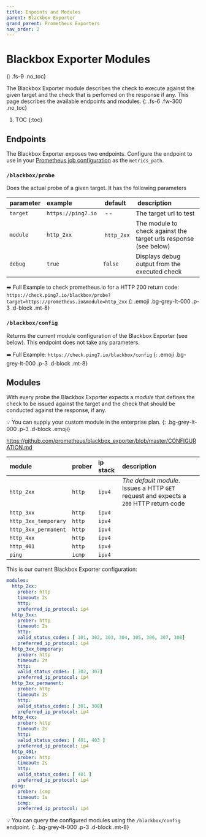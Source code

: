 ```yaml
---
title: Enpoints and Modules
parent: Blackbox Exporter
grand_parent: Prometheus Exporters
nav_order: 2
---
```


# Blackbox Exporter Modules
{: .fs-9 .no_toc}

The Blackbox Exporter module describes the check to execute against the
given target and the check that is perfomed on the response if any. This
page describes the available endpoints and modules.
{: .fs-6 .fw-300 .no_toc}

1. TOC
{:toc}

## Endpoints

The Blackbox Exporter exposes two endpoints. Configure the endpoint to use
in your [Prometheus job configuration](targets.html) as the `metrics_path`.

### `/blackbox/probe`

Does the actual probe of a given target. It has the following parameters

| parameter     | example            | default    | description            |
|:--------------|:-------------------|:-----------|:-----------------------|
| `target`      | `https://ping7.io` | --         |The target url to test |
| `module`      | `http_2xx`         | `http_2xx` |The module to check against the target urls response (see below) |
| `debug`       | `true`             | `false`    |Displays debug output from the executed check|

➡️ Full Example to check prometheus.io for a HTTP 200 return code: `https://check.ping7.io/blackbox/probe?target=https://prometheus.io&module=http_2xx`
{: .emoji .bg-grey-lt-000 .p-3 .d-block .mt-8}


### `/blackbox/config`

Returns the current module configuration of the Blackbox Exporter (see below). This endpoint
does not take any parameters.

➡️ Full Example: `https://check.ping7.io/blackbox/config`
{: .emoji .bg-grey-lt-000 .p-3 .d-block .mt-8}


## Modules

With every probe the Blackbox Exporter expects a _module_ that defines the check
to be issued against the target and the check that should be conducted against the
response, if any.

💡 You can supply your custom module in the enterprise plan.
{: .bg-grey-lt-000 .p-3 .d-block .emoji}

https://github.com/prometheus/blackbox_exporter/blob/master/CONFIGURATION.md

| module               | prober | ip stack | description |
|:---------------------|:-------|:---------|:------------|
| `http_2xx`           | `http` | `ipv4`   | _The default module_. Issues a HTTP `GET` request and expects a `200` HTTP return code |
| `http_3xx`           | `http` | `ipv4`   | |
| `http_3xx_temporary` | `http` | `ipv4`   | |
| `http_3xx_permanent` | `http` | `ipv4`   | |
| `http_4xx`           | `http` | `ipv4`   | |
| `http_401`           | `http` | `ipv4`   | |
| `ping`               | `icmp` | `ipv4`   | |

This is our current Blackbox Exporter configuration:

```yaml
modules:
  http_2xx:
    prober: http
    timeout: 2s
    http:
    preferred_ip_protocol: ip4
  http_3xx:
    prober: http
    timeout: 2s
    http:
    valid_status_codes: [ 301, 302, 303, 304, 305, 306, 307, 308]
    preferred_ip_protocol: ip4
  http_3xx_temporary:
    prober: http
    timeout: 2s
    http:
    valid_status_codes: [ 302, 307]
    preferred_ip_protocol: ip4
  http_3xx_permanent:
    prober: http
    timeout: 2s
    http:
    valid_status_codes: [ 301, 308]
    preferred_ip_protocol: ip4
  http_4xx:
    prober: http
    timeout: 2s
    http:
    valid_status_codes: [ 401, 403 ]
    preferred_ip_protocol: ip4
  http_401:
    prober: http
    timeout: 2s
    http:
    valid_status_codes: [ 401 ]
    preferred_ip_protocol: ip4
  ping:
    prober: icmp
    timeout: 1s
    icmp:
    preferred_ip_protocol: ip4
```

💡 You can query the configured modules using the `/blackbox/config`
endpoint.
{: .bg-grey-lt-000 .p-3 .d-block .mt-8}
